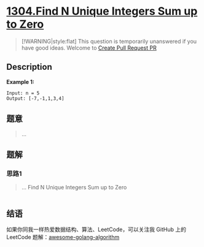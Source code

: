 # [1304.Find N Unique Integers Sum up to Zero][title]

> [!WARNING|style:flat]
> This question is temporarily unanswered if you have good ideas. Welcome to [Create Pull Request PR](https://github.com/kylesliu/awesome-golang-algorithm)

## Description

**Example 1:**

```
Input: n = 5
Output: [-7,-1,1,3,4]
```

## 题意
> ...

## 题解

### 思路1
> ...
Find N Unique Integers Sum up to Zero
```go
```


## 结语

如果你同我一样热爱数据结构、算法、LeetCode，可以关注我 GitHub 上的 LeetCode 题解：[awesome-golang-algorithm][me]

[title]: https://leetcode.com/problems/find-n-unique-integers-sum-up-to-zero/
[me]: https://github.com/kylesliu/awesome-golang-algorithm
